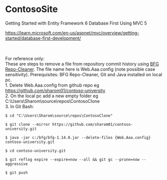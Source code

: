 # ContosoSite

Getting Started with Entity Framework 6 Database First Using MVC 5

https://learn.microsoft.com/en-us/aspnet/mvc/overview/getting-started/database-first-development/

<br><br>For reference only:
<br>These are steps to remove a file from repository commit history using <a href="https://rtyley.github.io/bfg-repo-cleaner">BFG Repo-Cleaner</a>. The file name here is Web.Aaa.config (note possible case sensitivity). Prerequisites: BFG Repo-Cleaner, Git and Java installed on local pc.
<br>1. Delete Web.Aaa.config from github repo eg https://github.com/sharom01/contoso-university
<br>2. On the local pc add a new empty folder eg C:\Users\Sharom\source\repos\ContosoClone
<br> 3. In Git Bash:
```
$ cd "C:\Users\Sharom\source\repos\ContosoClone"
```
```
$ git clone --mirror https://github.com/sharom01/contoso-university.git
```
```
$ java -jar c:/bfg/bfg-1.14.0.jar --delete-files {Web.Aaa.config}  contoso-university.git
```
```
$ cd contoso-university.git
```
```
$ git reflog expire --expire=now --all && git gc --prune=now --aggressive
```
```
$ git push
```
